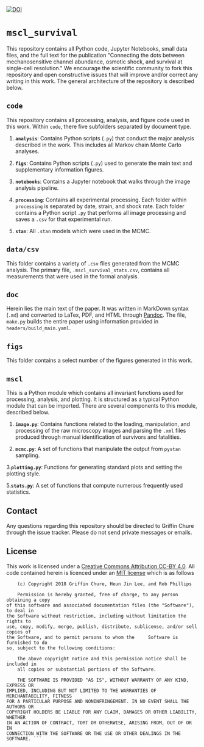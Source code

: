 

[![DOI](https://zenodo.org/badge/92714572.svg)](https://zenodo.org/badge/latestdoi/92714572)


# `mscl_survival` #

This repository contains all Python code, Jupyter Notebooks, small data files, and the full text for the publication "Connecting the dots between mechanosensitive channel abundance, osmotic shock, and survival at single-cell resolution."  We encourage the scientific community to fork this repository and open constructive issues that will improve and/or correct any writing in this work. The general architecture of the repository is described below. 


## `code` ## 

This repository contains all processing, analysis, and figure code used in this work. Within `code`, there five subfolders separated by document type. 

1. **`analysis`**: Contains Python scripts (`.py`) that conduct the major analysis described in the work. This includes all Markov chain Monte Carlo analyses. 

2. **`figs`**: Contains Python scripts (`.py`) used to generate the main text and supplementary information figures. 
3. **`notebooks`**: Contains a Jupyter notebook that walks through the image analysis pipeline. 
4. **`processing`**: Contains all experimental processing. Each folder within `processing` is separated by date, strain, and shock rate. Each folder contains a Python script `.py` that performs all image processing and saves a `.csv` for that experimental run. 
5. **`stan`**: All `.stan` models which were used in the MCMC. 

## `data/csv` ##

This folder contains a variety of `.csv` files generated from the MCMC analysis. The primary file, `.mscl_survival_stats.csv`, contains all measurements that were used in the formal analysis.

## `doc` ##

Herein lies the main text of the paper. It was written in MarkDown syntax (`.md`) and converted to LaTex, PDF, and HTML through [Pandoc](https://pandoc.org/). The file, `make.py` builds the entire paper using information provided in `headers/build_main.yaml`.

## `figs` ##

This folder contains a select number of the figures generated in this work. 

## `mscl` ##

This is a Python module which contains all invariant functions used for processing, analysis, and plotting. It is structured as a typical Python module that can be imported. There are several components to this module, described below. 

1. **`image.py`**: Contains functions related to the loading, manipulation, and processing of the raw microscopy images and parsing the `.xml` files produced through manual identification of survivors and fatalities.

2. **`mcmc.py`**: A set of functions that manipulate the output from `pystan` sampling.

3.**`plotting.py`**: Functions for generating standard plots and setting the plotting style.

5.**`stats.py`**: A set of functions that compute numerous frequently used statistics.


## Contact ##
Any questions regarding this repository should be directed to Griffin Chure through the issue tracker. Please do not send private messages or emails. 

## License ##
This work is licensed under a [Creative Commons Attribution CC-BY 4.0](https://creativecommons.org/licenses/by/4.0/). All code contained herein is licenced under an [MIT license]() which is as follows

```
	(c) Copyright 2018 Griffin Chure, Heun Jin Lee, and Rob Phillips

    Permission is hereby granted, free of charge, to any person obtaining a copy
of this software and associated documentation files (the "Software"), to deal in
the Software without restriction, including without limitation the rights to
use, copy, modify, merge, publish, distribute, sublicense, and/or sell copies of
the Software, and to permit persons to whom the     Software is furnished to do
so, subject to the following conditions:

    The above copyright notice and this permission notice shall be included in
    all copies or substantial portions of the Software.

    THE SOFTWARE IS PROVIDED "AS IS", WITHOUT WARRANTY OF ANY KIND, EXPRESS OR
IMPLIED, INCLUDING BUT NOT LIMITED TO THE WARRANTIES OF MERCHANTABILITY, FITNESS
FOR A PARTICULAR PURPOSE AND NONINFRINGEMENT. IN NO EVENT SHALL THE AUTHORS OR
COPYRIGHT HOLDERS BE LIABLE FOR ANY CLAIM, DAMAGES OR OTHER LIABILITY, WHETHER
IN AN ACTION OF CONTRACT, TORT OR OTHERWISE, ARISING FROM, OUT OF OR IN
CONNECTION WITH THE SOFTWARE OR THE USE OR OTHER DEALINGS IN THE SOFTWARE. ```
